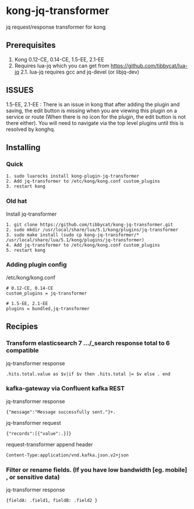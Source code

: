 # kong-jq-transformer
jq request/response transformer for kong
## Prerequisites
1. Kong 0.12-CE, 0.14-CE, 1.5-EE, 2.1-EE
2. Requires lua-jq which you can get from https://github.com/tibbycat/lua-jq
2.1. lua-jq requires gcc and jq-devel (or libjq-dev)
## ISSUES
1.5-EE, 2.1-EE : There is an issue in kong that after adding the plugin and saving, the edit button is missing when you are viewing this plugin on a service or route (When there is no icon for the plugin, the edit button is not there either). You will need to navigate via the top level plugins until this is resolved by konghq.
## Installing
### Quick
```
1. sudo luarocks install kong-plugin-jq-transformer
2. Add jq-transformer to /etc/kong/kong.conf custom_plugins
3. restart kong
```
### Old hat
Install jq-transformer
```
1. git clone https://github.com/tibbycat/kong-jq-transformer.git
2. sudo mkdir /usr/local/share/lua/5.1/kong/plugins/jq-transformer
3. sudo make install (sudo cp kong-jq-transformer/* /usr/local/share/lua/5.1/kong/plugins/jq-transformer)
4. Add jq-transformer to /etc/kong/kong.conf custom_plugins
5. restart kong
```
### Adding plugin config
/etc/kong/kong.conf
```
# 0.12-CE, 0.14-CE
custom_plugins = jq-transformer

```
```
# 1.5-EE, 2.1-EE
plugins = bundled,jq-transformer

```
## Recipies
### Transform elasticsearch 7 .../_search response total to 6 compatible
jq-transformer response
```
.hits.total.value as $v|if $v then .hits.total |= $v else . end
```
### kafka-gateway via Confluent kafka REST
jq-transformer response
```
{"message":"Message successfully sent."}+.
```
jq-transformer request
```
{"records":[{"value":.}]}
```
request-transformer append header
```
Content-Type:application/vnd.kafka.json.v2+json
```
### Filter or rename fields. (If you have low bandwidth [eg. mobile] , or sensitive data)
jq-transformer response
```
{fieldA: .field1, fieldB: .field2 }
```
